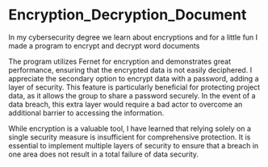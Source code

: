 # Encryption_Decryption_Document
In my cybersecurity degree we learn about encryptions and for a little fun I made a program to encrypt and decrypt word documents

The program utilizes Fernet for encryption and demonstrates great performance, ensuring that the encrypted data is not easily deciphered. I appreciate the secondary option to encrypt data with a password, adding a layer of security. This feature is particularly beneficial for protecting project data, as it allows the group to share a password securely. In the event of a data breach, this extra layer would require a bad actor to overcome an additional barrier to accessing the information.

While encryption is a valuable tool, I have learned that relying solely on a single security measure is insufficient for comprehensive protection. It is essential to implement multiple layers of security to ensure that a breach in one area does not result in a total failure of data security.
